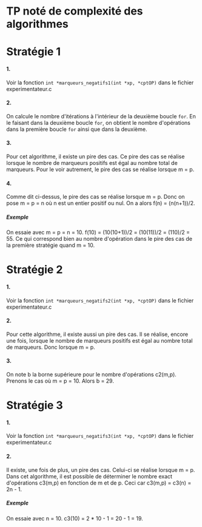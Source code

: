 # TP noté de complexité des algorithmes

# Stratégie 1

#### 1.
Voir la fonction `int *marqueurs_negatifs1(int *xp, *cptOP)` dans le fichier experimentateur.c

#### 2.
On calcule le nombre d'itérations à l'intérieur de la deuxième boucle `for`. En le faisant dans la deuxième boucle `for`, on obtient le nombre d'opérations dans la première boucle `for` ainsi que dans la deuxième.

#### 3.
Pour cet algorithme, il existe un pire des cas. Ce pire des cas se réalise lorsque le nombre de marqueurs positifs est égal au nombre total de marqueurs. Pour le voir autrement, le pire des cas se réalise lorsque m = p.

#### 4.
Comme dit ci-dessus, le pire des cas se réalise lorsque m = p. Donc on pose m = p = n où n est un entier positif ou nul.
On a alors f(n) = (n(n+1))/2.
##### Exemple
On essaie avec m = p = n = 10. f(10) = (10(10+1))/2 = (10(11))/2 = (110)/2 = 55. Ce qui correspond bien au nombre d'opération dans le pire des cas de la première stratégie quand m = 10.

# Stratégie 2

#### 1.
Voir la fonction `int *marqueurs_negatifs2(int *xp, *cptOP)` dans le fichier experimentateur.c

#### 2.
Pour cette algorithme, il existe aussi un pire des cas. Il se réalise, encore une fois, lorsque le nombre de marqueurs positifs est égal au nombre total de marqueurs. Donc lorsque m = p.

#### 3.
On note b la borne supérieure pour le nombre d'opérations c2(m,p). Prenons le cas où m = p = 10. Alors b = 29.

# Stratégie 3

#### 1.
Voir la fonction `int *marqueurs_negatifs3(int *xp, *cptOP)` dans le fichier experimentateur.c

#### 2.
Il existe, une fois de plus, un pire des cas. Celui-ci se réalise lorsque m = p.
Dans cet algorithme, il est possible de déterminer le nombre exact d'opérations c3(m,p) en fonction de m et de p.
Ceci car c3(m,p) = c3(n) = 2n - 1.

##### Exemple
On essaie avec n = 10. c3(10) = 2 * 10 - 1 = 20 - 1 = 19.
